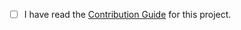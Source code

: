 <!-- Thank you for contributing!
Before we can review your submission, please fill the information below:

Please describe the changes you're making. Include the motivation for these changes, any additional context, and the impact on the project. If your changes are related to any open issues, please link to them here. -->

- [ ] I have read the [Contribution Guide](../packages/core/CONTRIBUTING.md) for this project.
